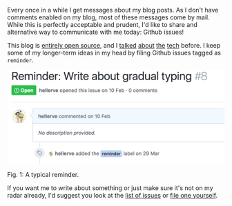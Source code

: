 Every once in a while I get messages about my blog posts. As I don't have
comments enabled on my blog, most of these messages come by mail. While this
is perfectly acceptable and prudent, I'd like to share and alternative way to
communicate with me today: Github issues!

This blog is [entirely open source](https://github.com/hellerve/blog), and I
[talked](http://blog.veitheller.de/Dead_and_Reborn.html)
[about](http://blog.veitheller.de/Going_Static.html)
[the](http://blog.veitheller.de/Reclaiming_My_Writing.html)
[tech](http://blog.veitheller.de/PSA_II.html) before. I keep some of my
longer-term ideas in my head by filing Github issues tagged as `reminder`.

![](/assets/gh_issue.png)
<div class="figure-label">Fig. 1: A typical reminder.</div>

If you want me to write about something or just make sure it's not on my radar
already, I'd suggest you look at the [list of issues](https://github.com/hellerve/blog/issues/)
or [file one yourself](https://github.com/hellerve/blog/issues/new).
